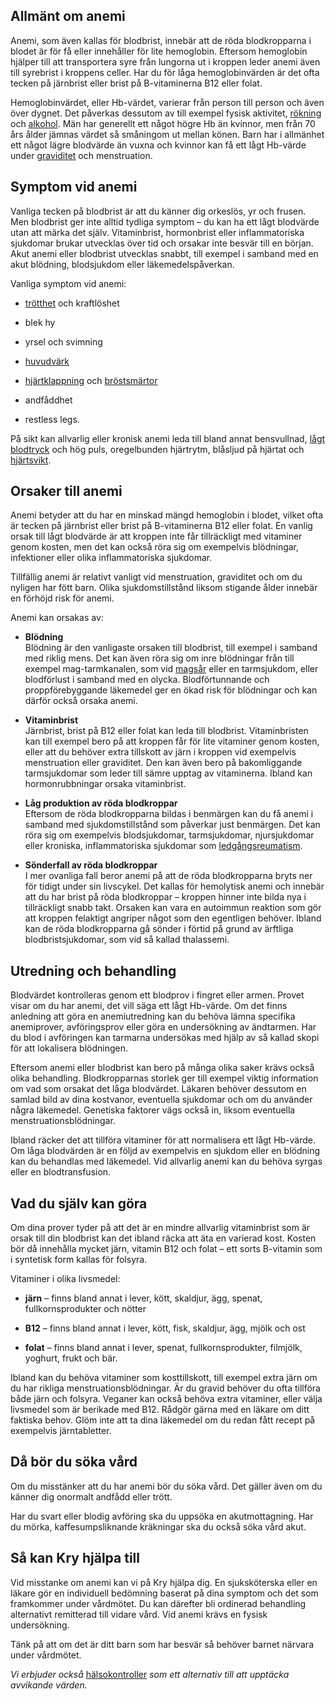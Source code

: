 Allmänt om anemi
----------------

Anemi, som även kallas för blodbrist, innebär att de röda blodkropparna i blodet är för få eller innehåller för lite hemoglobin. Eftersom hemoglobin hjälper till att transportera syre från lungorna ut i kroppen leder anemi även till syrebrist i kroppens celler. Har du för låga hemoglobinvärden är det ofta tecken på järnbrist eller brist på B-vitaminerna B12 eller folat.

Hemoglobinvärdet, eller Hb-värdet, varierar från person till person och även över dygnet. Det påverkas dessutom av till exempel fysisk aktivitet, [rökning](https://www.kry.se/fakta/sluta-roka/ "rokning") och [alkohol](https://www.kry.se/fakta/alkoholproblem/ "alkohol"). Män har generellt ett något högre Hb än kvinnor, men från 70 års ålder jämnas värdet så småningom ut mellan könen. Barn har i allmänhet ett något lägre blodvärde än vuxna och kvinnor kan få ett lågt Hb-värde under [graviditet](https://www.kry.se/fakta/graviditet/ "graviditet") och menstruation.

Symptom vid anemi
-----------------

Vanliga tecken på blodbrist är att du känner dig orkeslös, yr och frusen. Men blodbrist ger inte alltid tydliga symptom – du kan ha ett lågt blodvärde utan att märka det själv. Vitaminbrist, hormonbrist eller inflammatoriska sjukdomar brukar utvecklas över tid och orsakar inte besvär till en början. Akut anemi eller blodbrist utvecklas snabbt, till exempel i samband med en akut blödning, blodsjukdom eller läkemedelspåverkan.

Vanliga symptom vid anemi:

*   [trötthet](https://www.kry.se/fakta/trotthet/ "trotthet") och kraftlöshet
    
*   blek hy
    
*   yrsel och svimning
    
*   [huvudvärk](https://www.kry.se/fakta/huvudvark/ "huvudvark")
    
*   [hjärtklappning](https://www.kry.se/fakta/hjartklappning/ "hjartklappning") och [bröstsmärtor](https://www.kry.se/fakta/ont-i-brostet/ "brostsmartor")
    
*   andfåddhet
    
*   restless legs.
    

På sikt kan allvarlig eller kronisk anemi leda till bland annat bensvullnad, [lågt blodtryck](https://www.kry.se/fakta/lagt-blodtryck/ "lagt-blodtryck") och hög puls, oregelbunden hjärtrytm, blåsljud på hjärtat och [hjärtsvikt](https://www.kry.se/fakta/hjartsvikt/ "hjartsvikt").

Orsaker till anemi
------------------

Anemi betyder att du har en minskad mängd hemoglobin i blodet, vilket ofta är tecken på järnbrist eller brist på B-vitaminerna B12 eller folat. En vanlig orsak till lågt blodvärde är att kroppen inte får tillräckligt med vitaminer genom kosten, men det kan också röra sig om exempelvis blödningar, infektioner eller olika inflammatoriska sjukdomar.

Tillfällig anemi är relativt vanligt vid menstruation, graviditet och om du nyligen har fött barn. Olika sjukdomstillstånd liksom stigande ålder innebär en förhöjd risk för anemi.

Anemi kan orsakas av:

*   **Blödning**  
    Blödning är den vanligaste orsaken till blodbrist, till exempel i samband med riklig mens. Det kan även röra sig om inre blödningar från till exempel mag-tarmkanalen, som vid [magsår](https://www.kry.se/fakta/magsar/ "magsar") eller en tarmsjukdom, eller blodförlust i samband med en olycka. Blodförtunnande och proppförebyggande läkemedel ger en ökad risk för blödningar och kan därför också orsaka anemi.
    
*   **Vitaminbrist**  
    Järnbrist, brist på B12 eller folat kan leda till blodbrist. Vitaminbristen kan till exempel bero på att kroppen får för lite vitaminer genom kosten, eller att du behöver extra tillskott av järn i kroppen vid exempelvis menstruation eller graviditet. Den kan även bero på bakomliggande tarmsjukdomar som leder till sämre upptag av vitaminerna. Ibland kan hormonrubbningar orsaka vitaminbrist.
    
*   **Låg produktion av röda blodkroppar**  
    Eftersom de röda blodkropparna bildas i benmärgen kan du få anemi i samband med sjukdomstillstånd som påverkar just benmärgen. Det kan röra sig om exempelvis blodsjukdomar, tarmsjukdomar, njursjukdomar eller kroniska, inflammatoriska sjukdomar som [ledgångsreumatism](https://www.kry.se/fakta/reumatism/ "ledgangsreumatism").
    
*   **Sönderfall av röda blodkroppar**  
    I mer ovanliga fall beror anemi på att de röda blodkropparna bryts ner för tidigt under sin livscykel. Det kallas för hemolytisk anemi och innebär att du har brist på röda blodkroppar – kroppen hinner inte bilda nya i tillräckligt snabb takt. Orsaken kan vara en autoimmun reaktion som gör att kroppen felaktigt angriper något som den egentligen behöver. Ibland kan de röda blodkropparna gå sönder i förtid på grund av ärftliga blodbristsjukdomar, som vid så kallad thalassemi.
    

Utredning och behandling
------------------------

Blodvärdet kontrolleras genom ett blodprov i fingret eller armen. Provet visar om du har anemi, det vill säga ett lågt Hb-värde. Om det finns anledning att göra en anemiutredning kan du behöva lämna specifika anemiprover, avföringsprov eller göra en undersökning av ändtarmen. Har du blod i avföringen kan tarmarna undersökas med hjälp av så kallad skopi för att lokalisera blödningen.

Eftersom anemi eller blodbrist kan bero på många olika saker krävs också olika behandling. Blodkropparnas storlek ger till exempel viktig information om vad som orsakat det låga blodvärdet. Läkaren behöver dessutom en samlad bild av dina kostvanor, eventuella sjukdomar och om du använder några läkemedel. Genetiska faktorer vägs också in, liksom eventuella menstruationsblödningar.

Ibland räcker det att tillföra vitaminer för att normalisera ett lågt Hb-värde. Om låga blodvärden är en följd av exempelvis en sjukdom eller en blödning kan du behandlas med läkemedel. Vid allvarlig anemi kan du behöva syrgas eller en blodtransfusion.

Vad du själv kan göra
---------------------

Om dina prover tyder på att det är en mindre allvarlig vitaminbrist som är orsak till din blodbrist kan det ibland räcka att äta en varierad kost. Kosten bör då innehålla mycket järn, vitamin B12 och folat – ett sorts B-vitamin som i syntetisk form kallas för folsyra.

Vitaminer i olika livsmedel:

*   **järn** – finns bland annat i lever, kött, skaldjur, ägg, spenat, fullkornsprodukter och nötter
    
*   **B12** – finns bland annat i lever, kött, fisk, skaldjur, ägg, mjölk och ost
    
*   **folat** – finns bland annat i lever, spenat, fullkornsprodukter, filmjölk, yoghurt, frukt och bär.
    

Ibland kan du behöva vitaminer som kosttillskott, till exempel extra järn om du har rikliga menstruationsblödningar. Är du gravid behöver du ofta tillföra både järn och folsyra. Veganer kan också behöva extra vitaminer, eller välja livsmedel som är berikade med B12. Rådgör gärna med en läkare om ditt faktiska behov. Glöm inte att ta dina läkemedel om du redan fått recept på exempelvis järntabletter.

Då bör du söka vård
-------------------

Om du misstänker att du har anemi bör du söka vård. Det gäller även om du känner dig onormalt andfådd eller trött.

Har du svart eller blodig avföring ska du uppsöka en akutmottagning. Har du mörka, kaffesumpsliknande kräkningar ska du också söka vård akut.

Så kan Kry hjälpa till
----------------------

Vid misstanke om anemi kan vi på Kry hjälpa dig. En sjuksköterska eller en läkare gör en individuell bedömning baserat på dina symptom och det som framkommer under vårdmötet. Du kan därefter bli ordinerad behandling alternativt remitterad till vidare vård. Vid anemi krävs en fysisk undersökning.

Tänk på att om det är ditt barn som har besvär så behöver barnet närvara under vårdmötet.

_Vi erbjuder också_ [hälsokontroller](https://www.kry.se/halsokontroll/ "halsokontroller") _som ett alternativ till att upptäcka avvikande värden._